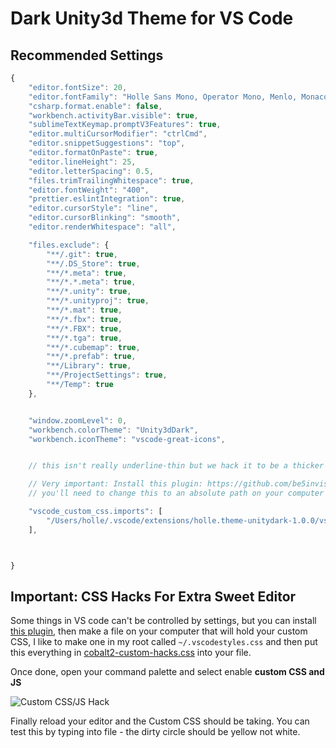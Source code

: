# Dark Unity3d Theme for VS Code


## Recommended Settings

```js
{
    "editor.fontSize": 20,
    "editor.fontFamily": "Holle Sans Mono, Operator Mono, Menlo, Monaco, 'Courier New', monospace",
    "csharp.format.enable": false,
    "workbench.activityBar.visible": true,
    "sublimeTextKeymap.promptV3Features": true,
    "editor.multiCursorModifier": "ctrlCmd",
    "editor.snippetSuggestions": "top",
    "editor.formatOnPaste": true,
    "editor.lineHeight": 25,
    "editor.letterSpacing": 0.5,
    "files.trimTrailingWhitespace": true,
    "editor.fontWeight": "400",
    "prettier.eslintIntegration": true,
    "editor.cursorStyle": "line",
    "editor.cursorBlinking": "smooth",
    "editor.renderWhitespace": "all",

    "files.exclude": {
        "**/.git": true,
        "**/.DS_Store": true,
        "**/*.meta": true,
        "**/*.*.meta": true,
        "**/*.unity": true,
        "**/*.unityproj": true,
        "**/*.mat": true,
        "**/*.fbx": true,
        "**/*.FBX": true,
        "**/*.tga": true,
        "**/*.cubemap": true,
        "**/*.prefab": true,
        "**/Library": true,
        "**/ProjectSettings": true,
        "**/Temp": true
    },


    "window.zoomLevel": 0,
    "workbench.colorTheme": "Unity3dDark",
    "workbench.iconTheme": "vscode-great-icons",


    // this isn't really underline-thin but we hack it to be a thicker cursor

    // Very important: Install this plugin: https://github.com/be5invis/vscode-custom-css
    // you'll need to change this to an absolute path on your computer

    "vscode_custom_css.imports": [
        "/Users/holle/.vscode/extensions/holle.theme-unitydark-1.0.0/vs-custom-hacks.css"
    ],



}
```

## Important: CSS Hacks For Extra Sweet Editor
Some things in VS code can't be controlled by settings, but you can install [this plugin](https://github.com/be5invis/vscode-custom-css), then make a file on your computer that will hold your custom CSS, I like to make one in my root called `~/.vscodestyles.css` and then put this everything in [cobalt2-custom-hacks.css](https://github.com/wesbos/cobalt2-vscode/blob/master/./cobalt2-custom-hacks.css) into your file.

Once done, open your command palette and select enable **custom CSS and JS**

![Custom CSS/JS Hack](https://d3vv6lp55qjaqc.cloudfront.net/items/0B37352D3s2A2e33353c/Screen%20Shot%202017-09-15%20at%2011.02.49%20AM.png?X-CloudApp-Visitor-Id=26998&v=7ff79bcc)

Finally reload your editor and the Custom CSS should be taking. You can test this by typing into file - the dirty circle should be yellow not white.

